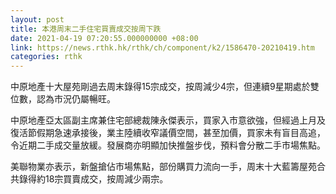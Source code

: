 ```yaml
---
layout: post
title: 本港周末二手住宅買賣成交按周下跌
date: 2021-04-19 07:20:55.000000000 +08:00
link: https://news.rthk.hk/rthk/ch/component/k2/1586470-20210419.htm
categories: rthk
---
```


中原地產十大屋苑剛過去周末錄得15宗成交，按周減少4宗，但連續9星期處於雙位數，認為市況仍屬暢旺。

中原地產亞太區副主席兼住宅部總裁陳永傑表示，買家入市意欲強，但經過上月及復活節假期急速承接後，業主陸續收窄議價空間，甚至加價，買家未有盲目高追，令近期二手成交量放緩。發展商亦明顯加快推盤步伐，預料會分散二手市場焦點。

美聯物業亦表示，新盤搶佔市場焦點，部份購買力流向一手，周末十大藍籌屋苑合共錄得約18宗買賣成交，按周減少兩宗。
